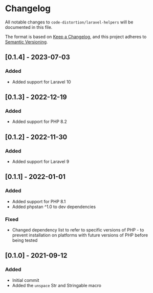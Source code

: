 # Changelog

All notable changes to `code-distortion/laravel-helpers` will be documented in this file.

The format is based on [Keep a Changelog](https://keepachangelog.com/en/1.0.0/), and this project adheres to [Semantic Versioning](https://semver.org/spec/v2.0.0.html).



## [0.1.4] - 2023-07-03

### Added
- Added support for Laravel 10



## [0.1.3] - 2022-12-19

### Added
- Added support for PHP 8.2



## [0.1.2] - 2022-11-30

### Added
- Added support for Laravel 9



## [0.1.1] - 2022-01-01

### Added
- Added support for PHP 8.1
- Added phpstan ^1.0 to dev dependencies

### Fixed
- Changed dependency list to refer to specific versions of PHP - to prevent installation on platforms with future versions of PHP before being tested



## [0.1.0] - 2021-09-12

### Added
- Initial commit
- Added the `unspace` Str and Stringable macro
